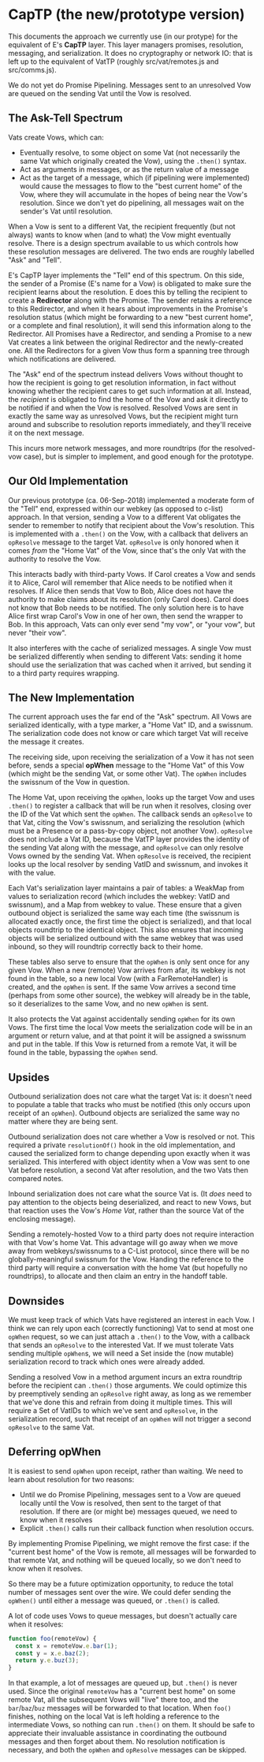 # CapTP (the new/prototype version)

This documents the approach we currently use (in our protype) for the
equivalent of E's **CapTP** layer. This layer managers promises, resolution,
messaging, and serialization. It does no cryptography or network IO: that is
left up to the equivalent of VatTP (roughly src/vat/remotes.js and
src/comms.js).

We do not yet do Promise Pipelining. Messages sent to an unresolved Vow are
queued on the sending Vat until the Vow is resolved.

## The Ask-Tell Spectrum

Vats create Vows, which can:

* Eventually resolve, to some object on some Vat (not necessarily the same
  Vat which originally created the Vow), using the `.then()` syntax.
* Act as arguments in messages, or as the return value of a message
* Act as the target of a message, which (if pipelining were implemented)
  would cause the messages to flow to the "best current home" of the Vow,
  where they will accumulate in the hopes of being near the Vow's resolution.
  Since we don't yet do pipelining, all messages wait on the sender's Vat
  until resolution.

When a Vow is sent to a different Vat, the recipient frequently (but not
always) wants to know when (and to what) the Vow might eventually resolve.
There is a design spectrum available to us which controls how these
resolution messages are delivered. The two ends are roughly labelled "Ask"
and "Tell".

E's CapTP layer implements the "Tell" end of this spectrum. On this side, the
sender of a Promise (E's name for a Vow) is obligated to make sure the
recipient learns about the resolution. E does this by telling the recipient
to create a **Redirector** along with the Promise. The sender retains a
reference to this Redirector, and when it hears about improvements in the
Promise's resolution status (which might be forwarding to a new "best current
home", or a complete and final resolution), it will send this information
along to the Redirector. All Promises have a Redirector, and sending a
Promise to a new Vat creates a link between the original Redirector and the
newly-created one. All the Redirectors for a given Vow thus form a spanning
tree through which notifications are delivered.

The "Ask" end of the spectrum instead delivers Vows without thought to how
the recipient is going to get resolution information, in fact without knowing
whether the recipient cares to get such information at all. Instead, the
*recipient* is obligated to find the home of the Vow and ask it directly to
be notified if and when the Vow is resolved. Resolved Vows are sent in
exactly the same way as unresolved Vows, but the recipient might turn around
and subscribe to resolution reports immediately, and they'll receive it on
the next message.

This incurs more network messages, and more roundtrips (for the resolved-vow
case), but is simpler to implement, and good enough for the prototype.

## Our Old Implementation

Our previous prototype (ca. 06-Sep-2018) implemented a moderate form of the
"Tell" end, expressed within our webkey (as opposed to c-list) approach. In
that version, sending a Vow to a different Vat obligates the sender to
remember to notify that recipient about the Vow's resolution. This is
implemented with a `.then()` on the Vow, with a callback that delivers an
`opResolve` message to the target Vat. `opResolve` is only honored when it
comes *from* the "Home Vat" of the Vow, since that's the only Vat with the
authority to resolve the Vow.

This interacts badly with third-party Vows. If Carol creates a Vow and sends
it to Alice, Carol will remember that Alice needs to be notified when it
resolves. If Alice then sends that Vow to Bob, Alice does not have the
authority to make claims about its resolution (only Carol does). Carol does
not know that Bob needs to be notified. The only solution here is to have
Alice first wrap Carol's Vow in one of her own, then send the wrapper to Bob.
In this approach, Vats can only ever send "my vow", or "your vow", but never
"their vow".

It also interferes with the cache of serialized messages. A single Vow must
be serialized differently when sending to different Vats: sending it home
should use the serialization that was cached when it arrived, but sending it
to a third party requires wrapping.

## The New Implementation

The current approach uses the far end of the "Ask" spectrum. All Vows are
serialized identically, with a type marker, a "Home Vat" ID, and a swissnum.
The serialization code does not know or care which target Vat will receive
the message it creates.

The receiving side, upon receiving the serialization of a Vow it has not seen
before, sends a special **opWhen** message to the "Home Vat" of this Vow
(which might be the sending Vat, or some other Vat). The `opWhen` includes
the swissnum of the Vow in question.

The Home Vat, upon receiving the `opWhen`, looks up the target Vow and uses
`.then()` to register a callback that will be run when it resolves, closing
over the ID of the Vat which sent the `opWhen`. The callback sends an
`opResolve` to that Vat, citing the Vow's swissnum, and serializing the
resolution (which must be a Presence or a pass-by-copy object, not another
Vow). `opResolve` does not include a Vat ID, because the VatTP layer
provides the identity of the sending Vat along with the message, and
`opResolve` can only resolve Vows owned by the sending Vat. When
`opResolve` is received, the recipient looks up the local resolver by
sending VatID and swissnum, and invokes it with the value.

Each Vat's serialization layer maintains a pair of tables: a WeakMap from
values to serialization record (which includes the webkey: VatID and
swissnum), and a Map from webkey to value. These ensure that a given outbound
object is serialized the same way each time (the swissnum is allocated
exactly once, the first time the object is serialized), and that local
objects roundtrip to the identical object. This also ensures that incoming
objects will be serialized outbound with the same webkey that was used
inbound, so they will roundtrip correctly back to their home.

These tables also serve to ensure that the `opWhen` is only sent once for
any given Vow. When a new (remote) Vow arrives from afar, its webkey is not
found in the table, so a new local Vow (with a FarRemoteHandler) is created,
and the `opWhen` is sent. If the same Vow arrives a second time (perhaps
from some other source), the webkey will already be in the table, so it
deserializes to the same Vow, and no new `opWhen` is sent.

It also protects the Vat against accidentally sending `opWhen` for its own
Vows. The first time the local Vow meets the serialization code will be in an
argument or return value, and at that point it will be assigned a swissnum
and put in the table. If this Vow is returned from a remote Vat, it will be
found in the table, bypassing the `opWhen` send.

## Upsides

Outbound serialization does not care what the target Vat is: it doesn't need
to populate a table that tracks who must be notified (this only occurs upon
receipt of an `opWhen`). Outbound objects are serialized the same way no
matter where they are being sent.

Outbound serialization does not care whether a Vow is resolved or not. This
required a private `resolutionOf()` hook in the old implementation, and
caused the serialized form to change depending upon exactly when it was
serialized. This interfered with object identity when a Vow was sent to one
Vat before resolution, a second Vat after resolution, and the two Vats then
compared notes.

Inbound serialization does not care what the source Vat is. (It *does* need
to pay attention to the objects being deserialized, and react to new Vows,
but that reaction uses the Vow's *Home Vat*, rather than the source Vat of
the enclosing message).

Sending a remotely-hosted Vow to a third party does not require interaction
with that Vow's home Vat. This advantage will go away when we move away from
webkeys/swissnums to a C-List protocol, since there will be no
globally-meaningful swissnum for the Vow. Handing the reference to the third
party will require a conversation with the home Vat (but hopefully no
roundtrips), to allocate and then claim an entry in the handoff table.

## Downsides

We must keep track of which Vats have registered an interest in each Vow. I
think we can rely upon each (correctly functioning) Vat to send at most one
`opWhen` request, so we can just attach a `.then()` to the Vow, with a
callback that sends an `opResolve` to the interested Vat. If we must
tolerate Vats sending multiple `opWhen`s, we will need a Set inside the
(now mutable) serialization record to track which ones were already added.

Sending a resolved Vow in a method argument incurs an extra roundtrip before
the recipient can `.then()` those arguments. We could optimize this by
preemptively sending an `opResolve` right away, as long as we remember that
we've done this and refrain from doing it multiple times. This will require a
Set of VatIDs to which we've sent and `opResolve`, in the serialization
record, such that receipt of an `opWhen` will not trigger a second
`opResolve` to the same Vat.

## Deferring opWhen

It is easiest to send `opWhen` upon receipt, rather than waiting. We need
to learn about resolution for two reasons:

* Until we do Promise Pipelining, messages sent to a Vow are queued locally
  until the Vow is resolved, then sent to the target of that resolution. If
  there are (or might be) messages queued, we need to know when it resolves
* Explicit `.then()` calls run their callback function when resolution
  occurs.

By implementing Promise Pipelining, we might remove the first case: if the
"current best home" of the Vow is remote, all messages will be forwarded to
that remote Vat, and nothing will be queued locally, so we don't need to know
when it resolves.

So there may be a future optimization opportunity, to reduce the total number
of messages sent over the wire. We could defer sending the `opWhen()` until
either a message was queued, or `.then()` is called.

A lot of code uses Vows to queue messages, but doesn't actually care when it
resolves:

```javascript
function foo(remoteVow) {
  const x = remoteVow.e.bar(1);
  const y = x.e.baz(2);
  return y.e.buz(3);
}
```

In that example, a lot of messages are queued up, but `.then()` is never
used. Since the original `remoteVow` has a "current best home" on some
remote Vat, all the subsequent Vows will "live" there too, and the
`bar`/`baz`/`buz` messages will be forwarded to that location. When
`foo()` finishes, nothing on the local Vat is left holding a reference to
the intermediate Vows, so nothing can run `.then()` on them. It should be
safe to appreciate their invaluable assistance in coordinating the outbound
messages and then forget about them. No resolution notification is necessary,
and both the `opWhen` and `opResolve` messages can be skipped.
